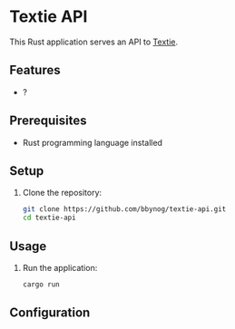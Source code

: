 # Textie API

This Rust application serves an API to [Textie](https://github.com/bbynog/textie "Repository").

## Features

- ?

## Prerequisites

- Rust programming language installed

## Setup

1. Clone the repository:

   ```bash
   git clone https://github.com/bbynog/textie-api.git
   cd textie-api
   ```

## Usage

1. Run the application:

   ```bash
   cargo run
   ```

## Configuration
